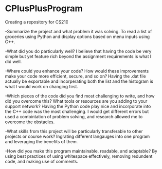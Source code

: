 # CPlusPlusProgram
Creating a repository for CS210

-Summarize the project and what problem it was solving.
  To read a list of groceries using Python and display options based on menu inputs using C++.
  
-What did you do particularly well?
  I believe that having the code be very simple but yet feature rich beyond the assignment requirements is what I did well.
  
-Where could you enhance your code? How would these improvements make your code more efficient, secure, and so on?
  Having the .dat file actually be exportable and incorperating both the list and the histogram is what I would work on changing first.
  
-Which pieces of the code did you find most challenging to write, and how did you overcome this? What tools or resources are you adding to your support network?
  Having the Python code play nice and incorporate into the C++ code was the most challenging. I would get different errors but used a combintation of problem solving,     and research allowed me to overcome the obstacles.
  
-What skills from this project will be particularly transferable to other projects or course work?
  Ingrating different langauges into one program and leveraging the benefits of them. 
  
-How did you make this program maintainable, readable, and adaptable?
  By using best practices of using whitespace effectively, removing redundent code, and making use of comments.
